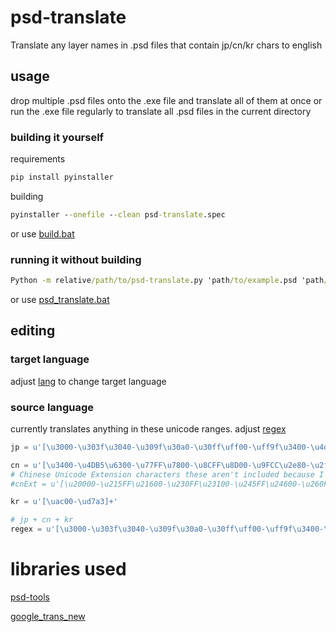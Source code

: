 # psd-translate

Translate any layer names in .psd files that contain jp/cn/kr chars to english

## usage

drop multiple .psd files onto the .exe file and translate all of them at once or run the .exe file regularly to
translate all .psd files in the current directory

### building it yourself

requirements

```cmd
pip install pyinstaller
```

building

```cmd
pyinstaller --onefile --clean psd-translate.spec
```

or use [build.bat](../master/build.bat)

### running it without building

```cmd
Python -m relative/path/to/psd-translate.py 'path/to/example.psd 'path/to/second/example.psd'
```

or use [psd_translate.bat](../master/psd_translate.bat)

## editing

### target language

adjust [lang](../master/psd_translate.py#L11) to change target language

### source language

currently translates anything in these unicode ranges. adjust [regex](../master/psd_translate.py#L22)

```py
jp = u'[\u3000-\u303f\u3040-\u309f\u30a0-\u30ff\uff00-\uff9f\u3400-\u4dbf]+'

cn = u'[\u3400-\u4DB5\u6300-\u77FF\u7800-\u8CFF\u8D00-\u9FCC\u2e80-\u2fd5\u3190-\u319f\u3400-\u4DBF\u4E00-\u9FCC\uF900-\uFAAD]+' 
# Chinese Unicode Extension characters these aren't included because I don't know how to use them, they are just here for safekeeping
#cnExt = u'[\u20000-\u215FF\u21600-\u230FF\u23100-\u245FF\u24600-\u260FF\u26100-\u275FF\u27600-\u290FF\u29100-\u2A6DF\u2A700-\u2B734\u2B740-\u2B81D]+'

kr = u'[\uac00-\ud7a3]+'

# jp + cn + kr
regex = u'[\u3000-\u303f\u3040-\u309f\u30a0-\u30ff\uff00-\uff9f\u3400-\u4dbf\u3400-\u4DB5\u6300-\u77FF\u7800-\u8CFF\u8D00-\u9FCC\u2e80-\u2fd5\u3190-\u319f\u3400-\u4DBF\u4E00-\u9FCC\uF900-\uFAAD\uac00-\ud7a3]+'
```

# libraries used

[psd-tools](https://github.com/psd-tools/psd-tools)

[google_trans_new](https://github.com/lushan88a/google_trans_new)
